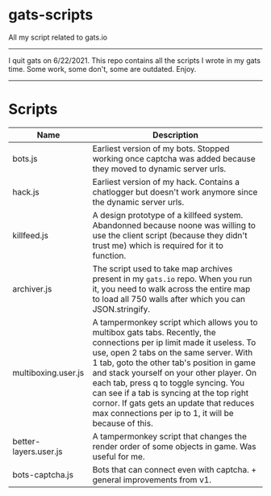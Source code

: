 # gats-scripts
All my script related to gats.io
___
I quit gats on 6/22/2021. This repo contains all the scripts I wrote in my gats time. Some work, some don't, some are outdated. Enjoy.
___
# Scripts
| Name | Description |
| ---- | ----------- |
| bots.js | Earliest version of my bots. Stopped working once captcha was added because they moved to dynamic server urls. |
| hack.js | Earliest version of my hack. Contains a chatlogger but doesn't work anymore since the dynamic server urls. |
| killfeed.js | A design prototype of a killfeed system. Abandonned because noone was willing to use the client script (because they didn't trust me) which is required for it to function. |
| archiver.js | The script used to take map archives present in my `gats.io` repo. When you run it, you need to walk across the entire map to load all 750 walls after which you can JSON.stringify. |
| multiboxing.user.js | A tampermonkey script which allows you to multibox gats tabs. Recently, the connections per ip limit made it useless. To use, open 2 tabs on the same server. With 1 tab, goto the other tab's position in game and stack yourself on your other player. On each tab, press q to toggle syncing. You can see if a tab is syncing at the top right cornor. If gats gets an update that reduces max connections per ip to 1, it will be because of this. |
| better-layers.user.js | A tampermonkey script that changes the render order of some objects in game. Was useful for me. |
| bots-captcha.js | Bots that can connect even with captcha. + general improvements from v1. |
